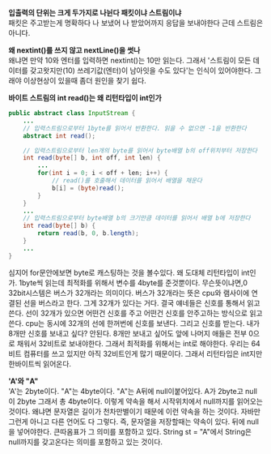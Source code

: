 **입출력의 단위는 크게 두가지로 나뉜다 패킷이냐 스트림이냐**  
패킷은 주고받는게 명확하다 나 보냈어 나 받았어까지 응답을 보내야한다 근데 스트림은 아니다. 

**왜 nextint()를 쓰지 않고 nextLine()을 썻나**  
왜냐면 만약 10와 엔터를 입력하면 nextint()는 10만 읽는다. 그래서 '스트림이 모든 데이터를 갖고왓지만(10) 쓰레기값(엔터)이 남아잇을 수도 있다'는 인식이 있어야한다. 그래야 이상현상이 있을때 좀더 원인을 찾기 쉽다.   

**바이트 스트림의 int read()는 왜 리턴타입이 int인가**  
```java
public abstract class InputStream {
    ...
    // 입력스트림으로부터 1byte를 읽어서 반환한다. 읽을 수 없으면 -1을 반환한다
    abstract int read();

    // 입력스트림으로부터 len개의 byte를 읽어서 byte배열 b의 off위치부터 저장한다
    int read(byte[] b, int off, int len) {
        ...
        for(int i = 0; i < off + len; i++) {
            // read()를 호출해서 데이터를 읽어서 배열을 채운다
            b[i] = (byte)read();
        }
    }
    ...
    // 입력스트림으로부터 byte배열 b의 크기만큼 데이터를 읽어서 배열 b에 저장한다
    int read(byte[] b) {
        return read(b, 0, b.length);
    }
    ...
}
```
심지어 for문안에보면 byte로 캐스팅하는 것을 볼수있다. 왜 도대체 리턴타입이 int인가. 1byte씩 읽는데 최적화를 위해서 변수를 4byte를 준것뿐이다. 무슨뜻이냐면,0 32bit시스템은 버스가 32개라는 의미이다. 버스가 32개라는 뜻은 cpu와 램사이에 연결된 선을 버스라고 한다. 그게 32개가 있다는 거다. 결국 얘네들은 신호를 통해서 읽고 쓴다. 선이 32개가 있으면 어떤건 신호를 주고 어떤건 신호를 안주고하는 방식으로 읽고 쓴다. cpu는 동시에 32개의 선에 한꺼번에 신호를 보낸다. 그리고 신호를 받는다. 내가 8개만 신호를 보내고 싶다? 안된다. 8개만 보내고 싶어도 앞에 나머지 애들은 전부 0으로 채워서 32비트로 보내야한다. 그래서 최적화를 위해서는 int로 해야한다. 우리는 64비트 컴퓨터를 쓰고 있지만 아직 32비트인게 많기 때문이다. 그래서 리턴타입은 int지만 한바이트씩 읽어온다.  

**'A'와 "A"**  
'A'는 2byte이다. "A"는 4byte이다. "A"는 A뒤에 null이붙어있다. A가 2byte고 null이 2byte 그래서 총 4byte이다. 이렇게 약속을 해서 시작위치에서 null까지를 읽어오는 것이다. 왜냐면 문자열은 길이가 천차만별이기 때문에 이런 약속을 하는 것이다. 자바만 그런게 아니고 다른 언어도 다 그렇다. 즉, 문자열을 저장할때는 약속이 있다. 뒤에 null을 넣어야한다. 큰따옴표가 그 의미를 포함하고 있다. String st = "A"에서 String은 null까지를 갖고온다는 의미를 포함하고 있는 것이다. 
